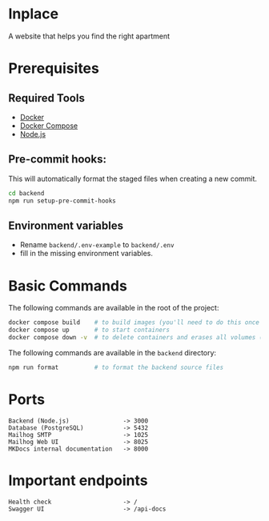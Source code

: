 # Inplace
A website that helps you find the right apartment

# Prerequisites

## Required Tools
- [Docker](https://docs.docker.com/engine/install/)
- [Docker Compose](https://docs.docker.com/compose/install/)
- [Node.js](https://nodejs.org/en)

## Pre-commit hooks:
This will automatically format the staged files when creating a new commit.
```bash
cd backend
npm run setup-pre-commit-hooks
```

## Environment variables
- Rename `backend/.env-example` to `backend/.env`
- fill in the missing environment variables.

# Basic Commands
The following commands are available in the root of the project:
```bash
docker compose build    # to build images (you'll need to do this once every time backend/package.json changes)
docker compose up       # to start containers
docker compose down -v  # to delete containers and erases all volumes (including the database contents)
```

The following commands are available in the `backend` directory:
```bash
npm run format          # to format the backend source files
```

# Ports
```
Backend (Node.js)               -> 3000
Database (PostgreSQL)           -> 5432
Mailhog SMTP                    -> 1025
Mailhog Web UI                  -> 8025
MKDocs internal documentation   -> 8000
```

# Important endpoints
```
Health check                    -> /
Swagger UI                      -> /api-docs
```
